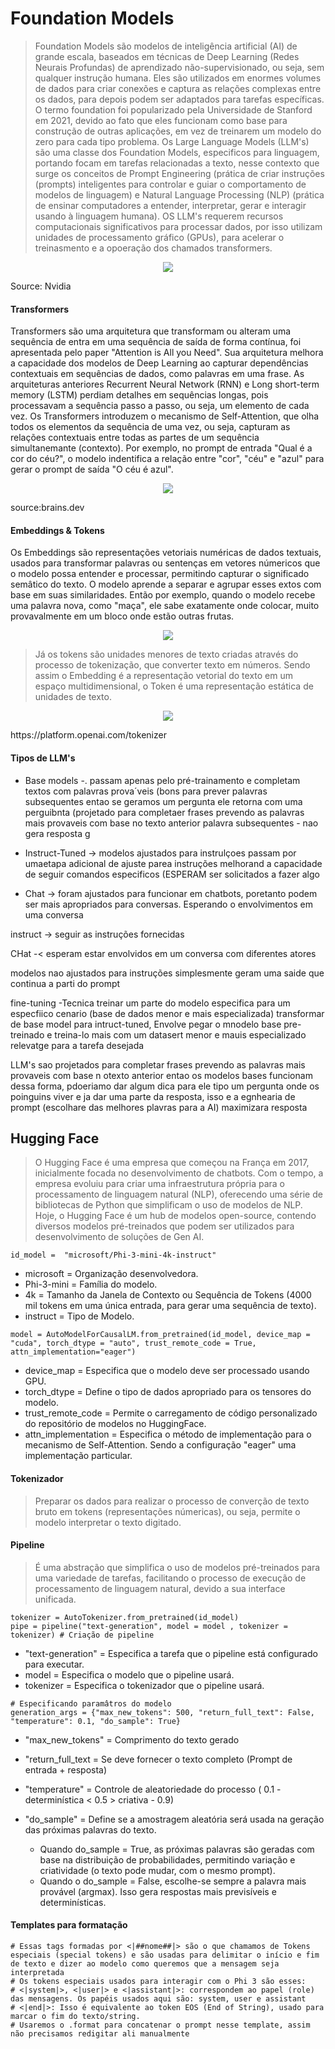 # Foundation Models

> Foundation Models são modelos de inteligência artificial (AI) de grande escala, baseados em técnicas de Deep Learning (Redes Neurais Profundas) de aprendizado não-supervisionado, ou seja, sem qualquer instrução humana. Eles são utilizados em enormes volumes de dados para criar conexões e captura as relações complexas entre os dados, para depois podem ser adaptados para tarefas específicas. O termo foundation foi popularizado pela Universidade de Stanford em 2021, devido ao fato que eles funcionam como base para construção de outras aplicações, em vez de treinarem um modelo do zero para cada tipo problema. Os Large Language Models (LLM's) são uma classe dos Foundation Models, especificos para linguagem, portando focam em tarefas relacionadas a texto, nesse contexto que surge os conceitos de Prompt Engineering (prática de criar instruções (prompts) inteligentes para controlar e guiar o comportamento de modelos de linguagem) e Natural Language Processing (NLP) (prática de ensinar computadores a entender, interpretar, gerar e interagir usando à linguagem humana). OS LLM's requerem recursos computacionais significativos para processar dados, por isso utilizam unidades de processamento gráfico (GPUs), para acelerar o treinasmento e a opoeração dos chamados transformers.

<p align="center">
  <img src="https://github.com/user-attachments/assets/e3447078-f291-4ded-8621-2165489ca052"/>
</p>

Source: Nvidia

#### Transformers
Transformers são uma arquitetura que transformam ou alteram uma sequência de entra em uma sequência de saída de forma contínua, foi apresentada pelo paper "Attention is All you Need". Sua arquitetura melhora a capacidade dos modelos de Deep Learning ao capturar dependências contextuais em sequências de dados, como palavras em uma frase. As arquiteturas anteriores Recurrent Neural Network (RNN) e Long short-term memory (LSTM) perdiam detalhes em sequências longas, pois processavam a sequência passo a passo, ou seja, um elemento de cada vez. Os Transformers introduzem o mecanismo de Self-Attention, que olha todos os elementos da sequência de uma vez, ou seja, capturam as relações contextuais entre todas as partes de um sequência simultanemante (contexto). Por exemplo, no prompt de entrada "Qual é a cor do céu?", o modelo indentifica a relação entre "cor", "céu" e "azul" para gerar o prompt de saída "O céu é azul".

<p align="center">
  <img src="https://github.com/user-attachments/assets/72f25195-e576-4d6c-8148-e6f236ac2190"/>
</p>

source:brains.dev

#### Embeddings & Tokens
Os Embeddings são representações vetoriais numéricas de dados textuais, usados para transformar palavras ou sentenças em vetores númericos que o modelo possa entender e processar, permitindo capturar o significado semâtico do texto. O modelo aprende a separar e agrupar esses extos com base em suas similaridades. Então por exemplo, quando o modelo recebe uma palavra nova, como "maça", ele sabe exatamente onde colocar, muito provavalmente em um bloco onde estão outras frutas. 

<p align="center">
  <img src="https://github.com/user-attachments/assets/bfea28f0-0a3a-449a-923e-2f0655e3d766"/>
</p>

> Já os tokens são unidades menores de texto criadas através do processo de tokenização, que converter texto em números. Sendo assim o Embedding é a representação vetorial do texto em um espaço multidimensional, o Token é uma representação estática de unidades de texto.

<p align="center">
  <img src="https://github.com/user-attachments/assets/efba8ea9-338a-4ff0-89e8-f8e90cb5a213"/>
</p>
https://platform.openai.com/tokenizer


#### Tipos de LLM's 

- Base models -. passam apenas pelo pré-trainamento e completam textos com palavras prova´veis (bons para prever palavras subsequentes entao se geramos um pergunta ele retorna com uma perguibnta (projetado para completaer frases prevendo as palavras mais provaveis com base no texto anterior palavra subsequentes - nao gera resposta g

- Instruct-Tuned -> modelos ajustados para instrulçoes passam por umaetapa adicional de ajuste parea instruções melhorand a capacidade de seguir comandos especificos (ESPERAM ser solicitados a fazer algo

- Chat -> foram ajustados para funcionar em chatbots, poretanto podem ser mais apropriados para conversas.
Esperando o envolvimentos em uma conversa

instruct -> seguir as instruções fornecidas

CHat -< esperam estar envolvidos em um conversa com diferentes atores

modelos nao ajustados para instruções simplesmente geram uma saide que continua a parti do prompt

fine-tuning -Tecnica treinar um parte do modelo especifica para um especfiico cenario (base de dados menor e mais especializada)
transformar de base model para intruct-tuned, Envolve pegar o mnodelo base pre-treinado e treina-lo mais com um datasert menor e mauis especializado relevatge para a tarefa desejada


LLM's sao projetados para completar frases prevendo as palavras mais provaveis com base n otexto anterior entao os modelos bases funcionam dessa forma, pdoeriamo dar algum dica para ele tipo um pergunta onde os poinguins viver e ja dar uma parte da resposta, isso e a egnhearia de prompt (escolhare das melhores plavras para a AI) maximizara resposta



## Hugging Face

> O Hugging Face é uma empresa que começou na França em 2017, inicialmente focada no desenvolvimento de chatbots. Com o tempo, a empresa evoluiu para criar uma infraestrutura própria para o processamento de linguagem natural (NLP), oferecendo uma série de bibliotecas de Python que simplificam o uso de modelos de NLP. Hoje, o Hugging Face é um hub de modelos open-source, contendo diversos modelos pré-treinados que podem ser utilizados para desenvolvimento de soluções de Gen AI.

```
id_model =  "microsoft/Phi-3-mini-4k-instruct"
```

- microsoft = Organização desenvolvedora.
- Phi-3-mini = Família do modelo. 
- 4k = Tamanho da Janela de Contexto ou Sequência de Tokens (4000 mil tokens em uma única entrada, para gerar uma sequência de texto).
- instruct = Tipo de Modelo.

```
model = AutoModelForCausalLM.from_pretrained(id_model, device_map = "cuda", torch_dtype = "auto", trust_remote_code = True, attn_implementation="eager")
```

- device_map = Especifica que o modelo deve ser processado usando GPU.
- torch_dtype = Define o tipo de dados apropriado para os tensores do modelo.
- trust_remote_code = Permite o carregamento de código personalizado do repositório de modelos no HuggingFace.
- attn_implementation = Especifica o método de implementação para o mecanismo de Self-Attention. Sendo a configuração "eager" uma implementação particular.

#### Tokenizador
> Preparar os dados para realizar o processo de converção de texto bruto em tokens (representações númericas), ou seja, permite o modelo interpretar o texto digitado.

#### Pipeline 
> É uma abstração que simplifica o uso de modelos pré-treinados para uma variedade de tarefas, facilitando o processo de execução de processamento de linguagem natural, devido a sua interface unificada.
```
tokenizer = AutoTokenizer.from_pretrained(id_model)
pipe = pipeline("text-generation", model = model , tokenizer = tokenizer) # Criação de pipeline

```

- "text-generation" = Especifica a tarefa que o pipeline está configurado para executar.
- model = Especifica o modelo que o pipeline usará.
- tokenizer = Especifica o tokenizador que o pipeline usará. 

```
# Especificando paramâtros do modelo
generation_args = {"max_new_tokens": 500, "return_full_text": False, "temperature": 0.1, "do_sample": True}

```

- "max_new_tokens" = Comprimento do texto gerado 
- "return_full_text = Se deve fornecer o texto completo (Prompt de entrada + resposta)
- "temperature" = Controle de aleatoriedade do processo ( 0.1 - determinística < 0.5 > criativa - 0.9)
- "do_sample" = Define se a amostragem aleatória será usada na geração das próximas palavras do texto.
  
  - Quando do_sample = True, as próximas palavras são geradas com base na distribuição de probabilidades, permitindo variação e criatividade (o texto pode mudar, com o mesmo prompt).
  - Quando o do_sample = False, escolhe-se sempre a palavra mais provável (argmax). Isso gera respostas mais previsíveis e determinísticas.
 
#### Templates para formatação 

```
# Essas tags formadas por <|##nome##|> são o que chamamos de Tokens especiais (special tokens) e são usadas para delimitar o início e fim de texto e dizer ao modelo como queremos que a mensagem seja interpretada
# Os tokens especiais usados para interagir com o Phi 3 são esses:
# <|system|>, <|user|> e <|assistant|>: correspondem ao papel (role) das mensagens. Os papéis usados aqui são: system, user e assistant
# <|end|>: Isso é equivalente ao token EOS (End of String), usado para marcar o fim do texto/string.
# Usaremos o .format para concatenar o prompt nesse template, assim não precisamos redigitar ali manualmente
```




